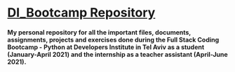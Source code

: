 # [DI_Bootcamp Repository](https://developers.institute/en/)

#### My personal repository for all the important files, documents, assignments, projects and exercises done during the Full Stack Coding Bootcamp - Python at Developers Institute in Tel Aviv as a student (January-April 2021) and the internship as a teacher assistant (April-June 2021).
